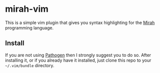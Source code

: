 mirah-vim
=========

This is a simple vim plugin that gives you syntax highlighting for the [Mirah](http://www.mirah.org) programming language.

## Install

If you are not using [Pathogen](https://github.com/tpope/vim-pathogen) then I strongly suggest you to do so. After installing it, or if you already have it installed, just clone this repo to your `~/.vim/bundle` directory.

